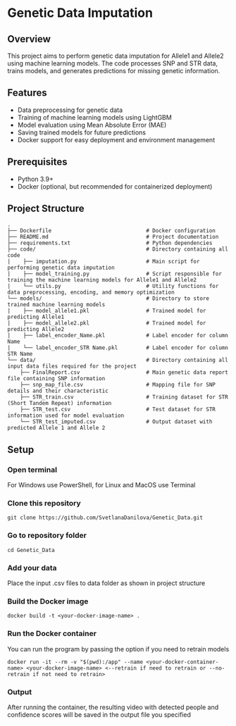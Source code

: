 # Genetic Data Imputation

## Overview
This project aims to perform genetic data imputation for Allele1 and Allele2 using machine learning models. The code processes SNP and STR data, trains models, and generates predictions for missing genetic information.

## Features
- Data preprocessing for genetic data
- Training of machine learning models using LightGBM
- Model evaluation using Mean Absolute Error (MAE)
- Saving trained models for future predictions
- Docker support for easy deployment and environment management

## Prerequisites
- Python 3.9+
- Docker (optional, but recommended for containerized deployment)

## Project Structure

```
.
├── Dockerfile                              # Docker configuration
├── README.md                               # Project documentation
├── requirements.txt                        # Python dependencies
├── code/                                   # Directory containing all code
|    ├── imputation.py                      # Main script for performing genetic data imputation
|    ├── model_training.py                  # Script responsible for training the machine learning models for Allele1 and Allele2
|    └── utils.py                           # Utility functions for data preprocessing, encoding, and memory optimization
└── models/                                 # Directory to store trained machine learning models
|    ├── model_allele1.pkl                  # Trained model for predicting Allele1
|    ├── model_allele2.pkl                  # Trained model for predicting Allele2
|    ├── label_encoder_Name.pkl             # Label encoder for column Name
|    └── label_encoder_STR Name.pkl         # Label encoder for column STR Name
└── data/                                   # Directory containing all input data files required for the project
    ├── FinalReport.csv                     # Main genetic data report file containing SNP information           
    ├── snp_map_file.csv                    # Mapping file for SNP details and their characteristic           
    ├── STR_train.csv                       # Training dataset for STR (Short Tandem Repeat) information       
    ├── STR_test.csv                        # Test dataset for STR information used for model evaluation      
    └── STR_test_imputed.csv                # Output dataset with predicted Allele 1 and Allele 2
```

## Setup

### Open terminal

For Windows use PowerShell, for Linux and MacOS use Terminal

### Clone this repository

```
git clone https://github.com/SvetlanaDanilova/Genetic_Data.git
```

### Go to repository folder

```
cd Genetic_Data
```

### Add your data

Place the input .csv files to data folder as shown in project structure

### Build the Docker image

```
docker build -t <your-docker-image-name> .
```

### Run the Docker container
You can run the program by passing the option if you need to retrain models

```
docker run -it --rm -v "$(pwd):/app" --name <your-docker-container-name> <your-docker-image-name> <--retrain if need to retrain or --no-retrain if not need to retrain> 
```

### Output

After running the container, the resulting video with detected people and confidence scores will be saved in the output file you specified 

